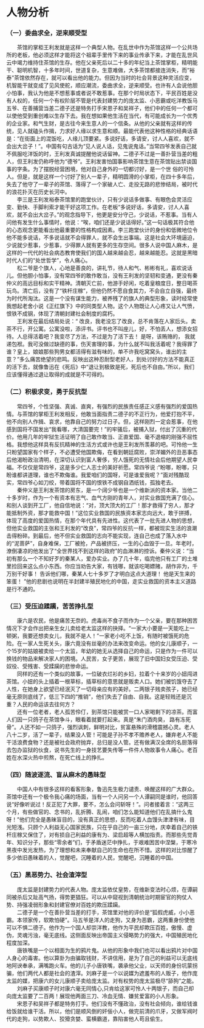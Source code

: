 # 人物分析

### （一）委曲求全，逆来顺受型

&emsp;&emsp;茶馆的掌柜王利发就是这样一个典型人物。在乱世中作为茶馆这样一个公共场所的老板，他必须这样才能将这个祖辈手里传下来的事业传承下来，才能在乱世风云中竭力维持住茶馆的生存。他在父亲死后以二十多的年纪当上茶馆掌柜，精明能干、聪明机智，十多年时间，世道复杂，生意难做，大多茶馆都接连消失，而“裕泰”茶馆依然存在，就可以看出他的能力。但因为当时的社会背景这种灵活应变，机智能干就变成了见风使舵，顺应潮流，委曲求全，逆来顺受。也许有人会说他胆小怕事，我认为他是不想惹事或者说不敢惹事。在那个时局状态下，平民百姓是没有人权的，任何一个有权阶层不管是代表封建势力的庞太监、小恶霸或吃洋教饭马五爷、在善捕营当差二德子还是特务打手宋恩子和吴祥子，他们中的任何一个都可以使他受到重创难以生存下去。我在想如果他生活在当代，有可能成长为一个优秀的企业家。和气生财，是古往今来生意人的一个信条。从他的父亲就有这样的传统，见人就磕头作揖，力求好人缘以求生意和顺。最能代表他这种性格的经典话语是：“在街面上的混饭吃，人缘儿顶要紧。多说好话，多请安，讨人人喜欢，就不会出大岔子！”。中国有句古话为“见人说人话，见鬼说鬼话。”当常四爷发表自己就不佩服吃洋饭的时，王利发真诚提醒他说话留神。二德子不过是一善扑营当差的粗人，但王利发仍称呼他为“德爷”。王利发害怕国事影响茶馆生意在茶馆贴出禁谈国事的字条。为了摆脱经营困境，他对自己身外的一切都讨好，是一个世 俗的可怜人。但是，就是这样一个讨好了别人一辈子，精明圆滑的小掌柜，在四十多年后，失去了他守了一辈子的茶馆、落得了一个家破人亡、走投无路的悲惨结局，被时代的浪花扑灭在历史长河中。<br>
&emsp;&emsp;李三是王利发裕泰茶馆里的跑堂伙计，只有少说话多做事、有眼色会灵活应变、勤快、手脚利索才能干好这项工作。在老板“多说好话，多请安，讨人人喜欢，就不会出大岔子。”的观念指导下，他更是安分守己，少说话，不惹事。当有人问他有发生什么事情时，他说：“唉，咱们还是少说话得好。”这一句话极其符合他的心态观念更能看出他最重要的性格构成因素。李三跑堂伙计的身份和低微地位令他不能多说话，不多说话就不会得罪人，就不会生出事端。这是社会大环境逼迫，少说就少惹事，少惹事，少得罪人就有更多的生存空间。很多人说中国人麻木，是这样的一代代的社会病态教育使我们的国人越来越会忍，越来越能忍。这就是黑暗时代人们的“处世哲学”，令人痛心。<br>
&emsp;&emsp;松二爷是个旗人，心地是善良的，讲礼节，待人和气、彬彬有礼，喜欢说话儿。但他胆小怕事，没有常四爷的敢作敢当，没有王利发的坚韧和变通，更没有秦仲义的高远目标和实干精神。清朝灭亡前，他游手好闲，吃着皇粮度日，整日喝茶玩鸟。清亡后，没有了“铁杆庄稼”，但他仍然不愿自食其力，不会自立自强，最终为时代所淘汰。这是一个没有谋生能力，被养残了的旗人的典型形象，读时经常使我想起老舍小说《正红旗下》中的同类型人物。这个人物既让人心疼又让人气愤，恨铁不成钢，体现了清朝封建社会制度的腐朽。<br>
&emsp;&emsp;王利发在最后结局处说：“ 改良，我老没忘了改良，总不肯落在人家后头。卖茶不行，开公寓。公寓没啦，添评书。评书也不叫座儿，好，不怕丢人，想添女招待。人总得活着吧？我变尽了方法，不过是为了活下去！ 是呀，该贿赂的， 我就递包袱。我可没做过缺德的事，伤天害理的事，为什么就不叫我活着呢？我得罪了谁？皇上，娘娘那些狗男女都活得有滋有味的，单不许我吃窝窝头，谁出的主意？”多么痛苦绝望的悲鸣。反映出这种忍耐型老好人，到处讨好的方法不能真正的活下去，就像鲁迅在《死后》中“退让到极致是死，死后也不自由。”所以，我们应该懂得通过退让取得的成就是不可得的。

### （二）积极求变，勇于反抗型

&emsp;&emsp;常四爷，个性坚强、真诚、直爽，有强烈的民族责任感正义感有强烈的爱国热情。与茶馆的掌柜王利发相反，他敢当面指责二德子的不正行为，他爱打抱不平，他不向别人作揖、哀求，他靠自己的努力过日子。但，这样刚烈一定会惹事，在他感到国将不国发出“我看哪，大清国要完！”的牢骚后，被捕入狱，付出了沉重的代价。他用几年的牢狱生活证明了自己敢作敢当、正直爱国、毫不退缩的刚强不屈性格。我想他这样具有反抗精神的生活方式或许也是王利发所羡慕的吧。可怜他一生只盼望国家有个样子，不必遭受他国欺侮，在看到朝廷腐败，崇洋媚外的丑恶事态后他渴盼政治清明，在深切认识到富人奢侈，穷人饿死的无情社会后他期望人民幸福。不仅仅是常四爷，这是多少仁人志士的美好祈愿。常四爷说 :“盼哪，盼哪，只盼谁都讲道理，谁也不欺侮谁。我爱咱们的国呀，可是谁爱我呢？”面对残酷现实，常四爷心如刀绞，带着国将不国的恨铁不成钢自洒纸钱，孤独老去。<br>
&emsp;&emsp;秦仲义是王利发茶馆的房东，是一个阔少爷也是一个维新派的资本家。当他二十多岁时，作为一个有资本有志气、血气方刚的青年人，对实业救国充满了信心。和别人谈到开工厂，他自信地说：“对，顶大顶大的工厂！那才救得了穷人，那才能抵制外资，那才能救中国！”这位实业救国的民族资本家志向远大，敢于拼搏，体现了高度的爱国热情，在那个年代具有先进性。这代表了一批先进人物的思想，但他实业救国的主张和王利发的“改良”，常四爷的反抗一样，都被现实生活的浪潮击得粉碎。到最后，他不但实业救国的志向不能实现，连自己也成了落入水中的“泥菩萨”，自身难保，工厂被抢，产品被挤压，一生的心血毁于一旦。年老时，潦倒凄凉的他发出了“全世界找不到这样的政府”的血淋淋的控诉。秦仲义说：“当初有那么一个不知好歹的秦某人，爱办实业。办了几十年，临完他只有工厂的土堆里捡回来这么点小东西。你应当劝告大家，有钱哪，就该吃喝嫖赌，胡作非为，千万别干好事！ 告诉他们哪，秦某人七十多岁了才明白这点大道理！ 他是天生来的笨蛋！ ”他的悲剧也说明在半封建半殖民地化的中国，走实业救国的资本主义道路是行不通的。

### （三）受压迫蹂躏，苦苦挣扎型

&emsp;&emsp;康六是农民，他是痛苦无奈的。虎毒尚不食子而作为一个父亲，要在那种困苦情况下才会作出把亲生女儿卖给老太监这样的抉择。“一家大小要是一天能吃上一顿粥，我要还想卖女儿，我就不是人！”一家老小吃不上饭，有随时被饿死的危险。在一家人生死关头，康六竟没有丝毫的办法来改变命运。他的女儿康顺子，一个15岁的姑娘被卖给一个太监，年幼的她无从选择自己的命运，只是作为一件可以换钱的物品来解决家人的困境。人民苦，女子更苦，展现了旧中国妇女受压迫、受奴役、受残害、受蹂躏的悲惨命运。<br>
&emsp;&emsp;同样的还有一个类似的故事，一位破衣烂衫的乡妇，拉着个十来岁的小妞闯进茶馆。小妞的头上插着一根草标，插草标的意思就是贩卖人口。她们被饥饿夺去了人性，在她身上欲望已经泯灭了一切母亲应有的美好。二两银子贱卖孩子，她已经毫无原则底线了，低三下四的“推销”，他们失去了自由、自我。这是轻贱还是沉重？人民的命运该去往何方？<br>
&emsp;&emsp;还有一位老者，老人孤苦伶仃，到茶馆只能被赏一口人家喝剩下的凉茶。而富人们因一只鸽子在茶馆争斗，眼看着就要打起来。真是“朱门酒肉臭， 路有冻死骨”。人还不如一只鸽子，强烈讽刺，鲜明对比，贫富悬殊的滑稽震撼心灵。老人八十二岁，活了一辈子，结果没人管！可能是子孙不孝不赡养老人，嫌弃老人不能干活浪费食物？还是被社会政府抛弃，总归是没人管。还有做满汉全席的名厨落得去包办监狱的伙食，说书先生的一身技艺要失传等一件件人物故事令人痛心。老百姓在水深火热中煎熬，在死亡线上的挣扎。

### （四）随波逐流、盲从麻木的愚昧型

&emsp;&emsp;中国人中有很多这样的看客形象，鲁迅先生极力谴责、唤醒这样的广大群众。茶馆中还有一个极令我心痛的场面，当有一个人问另一个人谭嗣同是谁时，他回答说“好像听说过！反正犯了大罪，要不，怎么会问斩呀！”。问者接着言：“这两三个月，有些做官的、念书的，乱折腾、乱闹，咱们怎么能知道他们在乱搞什么鬼呀！”他们完全是愚昧盲目的，没有真正的思想，反而吃着人血馒头津津有味，目光短浅。只顾个人利益无心国家民族，只在乎自己的一亩三分地，庆幸着自己的铁杆庄稼又保住了，对有损自己利益的康有为、梁启超等人横加指责。而那些先觉青年、知识分子，那些“零余者”们，于矛盾迷茫中挣扎，于艰难困苦中涅槃，于寒冷黑夜中发光发热，为了理想和未来奉献自己的生命也在所不惜。这样的对比惊醒了多少依旧愚昧着的人，觉醒吧，沉睡着的人民，觉醒吧，沉睡着的中国。

### （五）黑恶势力、社会渣滓型

&emsp;&emsp;庞太监是封建势力的代表人物。庞太监依仗皇势，在维新变法时心烦，在谭嗣同被杀后又趾高气扬，得势更猖狂。可以从中窥视到清朝统治时期宦官的狗仗人势、持强凌弱形象和封建官僚对百姓的欺压蹂躏。<br>
&emsp;&emsp;二德子是一个在善扑营当差的打手，茶馆里对他的评价是“狐假虎威，小小恶霸。本领家传，软欺怕硬”。马五爷是洋人的走狗，又身为恶霸，这两重身份使他可以不惧二德子。他作为一个国人却崇洋教，他作为平民却欺压百姓，傲慢、虚伪，灵魂污浊，毫无底线。这侧面反映出帝国主义侵略势力的强大，中国殖民地化程度加深。<br>
&emsp;&emsp;唐铁嘴是一个以相面为生的鸦片鬼。从他的形象中我们也可以看出鸦片对中国人身心的毒害。他以算卦为由骗取钱财，不讲信用，是为了自己的利益可以无底线地阿谀奉承，满嘴跑火车。他的儿子小唐铁嘴，袭承他父业，以天师的身份坑蒙拐骗，他们两代人都是社会的渣滓。刘麻子是一个以说媒为遮羞布的人贩子，他作庞太监的媒，把康六的女儿康顺子卖给庞太监。对有权势的庞太监极尽“舔狗”之能。<br>
&emsp;&emsp;刘麻子买康顺子时对康六毫无同情心,只肯给这家可怜人十两银子，而自己却向庞太监要了二百两！展现他两面三刀、冷血无情、嫌贫爱富的小人形象。<br>
&emsp;&emsp;宋恩子和吴祥子都是特务打手。他们没有不懂政治，没有社会倾向，谁给钱谁给饭就给谁干活。所以，他们是顺风倒的奸佞小人，做完前清的爪牙，又做军阀时代的走狗，以势欺人、狡猾贪婪、蛮横霸道，靠陷害他人苟且偷生。